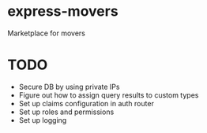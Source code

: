 # express-movers

Marketplace for movers

# TODO
- Secure DB by using private IPs
- Figure out how to assign query results to custom types
- Set up claims configuration in auth router
- Set up roles and permissions
- Set up logging
